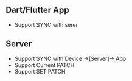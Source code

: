 ## Dart/Flutter App
 - Support SYNC with serer


## Server
 - Support SYNC with Device ->[Server]-> App
 - Support Current PATCH
 - Support SET PATCH 